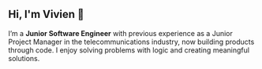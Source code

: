 ## Hi, I'm Vivien 👋 

I’m a **Junior Software Engineer** with previous experience as a Junior Project Manager in the telecommunications industry, now building products through code. I enjoy solving problems with logic and creating meaningful solutions.
